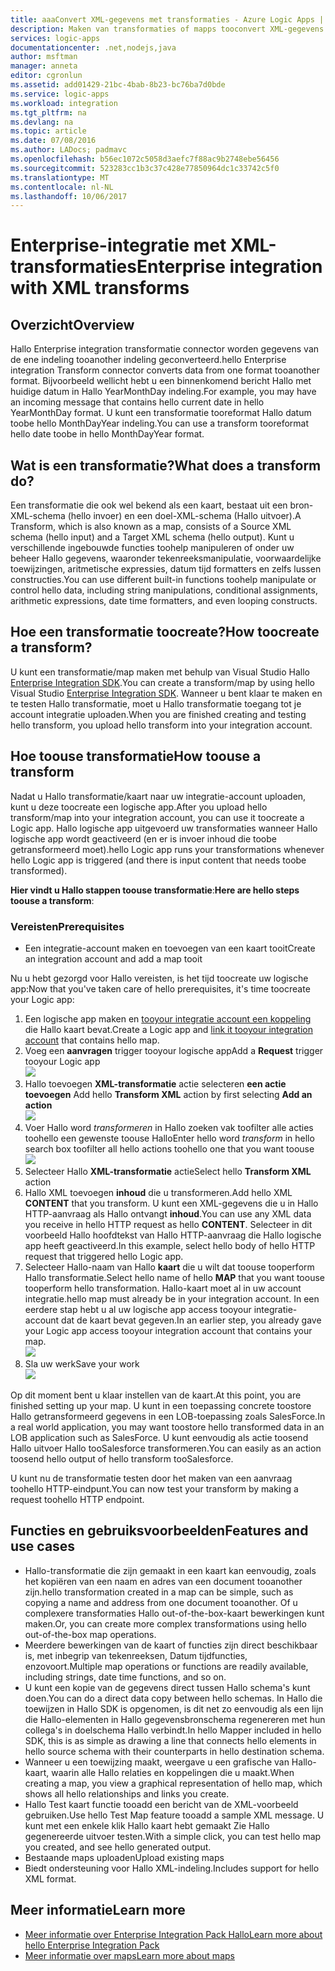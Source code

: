 ```yaml
---
title: aaaConvert XML-gegevens met transformaties - Azure Logic Apps | Microsoft Docs
description: Maken van transformaties of mapps tooconvert XML-gegevens tussen indelingen in logic apps met behulp van Hallo Enterprise Integration-SDK
services: logic-apps
documentationcenter: .net,nodejs,java
author: msftman
manager: anneta
editor: cgronlun
ms.assetid: add01429-21bc-4bab-8b23-bc76ba7d0bde
ms.service: logic-apps
ms.workload: integration
ms.tgt_pltfrm: na
ms.devlang: na
ms.topic: article
ms.date: 07/08/2016
ms.author: LADocs; padmavc
ms.openlocfilehash: b56ec1072c5058d3aefc7f88ac9b2748ebe56456
ms.sourcegitcommit: 523283cc1b3c37c428e77850964dc1c33742c5f0
ms.translationtype: MT
ms.contentlocale: nl-NL
ms.lasthandoff: 10/06/2017
---
```

# <a name="enterprise-integration-with-xml-transforms"></a><span data-ttu-id="8647e-103">Enterprise-integratie met XML-transformaties</span><span class="sxs-lookup"><span data-stu-id="8647e-103">Enterprise integration with XML transforms</span></span>
## <a name="overview"></a><span data-ttu-id="8647e-104">Overzicht</span><span class="sxs-lookup"><span data-stu-id="8647e-104">Overview</span></span>
<span data-ttu-id="8647e-105">Hallo Enterprise integration transformatie connector worden gegevens van de ene indeling tooanother indeling geconverteerd.</span><span class="sxs-lookup"><span data-stu-id="8647e-105">hello Enterprise integration Transform connector converts data from one format tooanother format.</span></span> <span data-ttu-id="8647e-106">Bijvoorbeeld wellicht hebt u een binnenkomend bericht Hallo met huidige datum in Hallo YearMonthDay indeling.</span><span class="sxs-lookup"><span data-stu-id="8647e-106">For example, you may have an incoming message that contains hello current date in hello YearMonthDay format.</span></span> <span data-ttu-id="8647e-107">U kunt een transformatie tooreformat Hallo datum toobe hello MonthDayYear indeling.</span><span class="sxs-lookup"><span data-stu-id="8647e-107">You can use a transform tooreformat hello date toobe in hello MonthDayYear format.</span></span>

## <a name="what-does-a-transform-do"></a><span data-ttu-id="8647e-108">Wat is een transformatie?</span><span class="sxs-lookup"><span data-stu-id="8647e-108">What does a transform do?</span></span>
<span data-ttu-id="8647e-109">Een transformatie die ook wel bekend als een kaart, bestaat uit een bron-XML-schema (hello invoer) en een doel-XML-schema (Hallo uitvoer).</span><span class="sxs-lookup"><span data-stu-id="8647e-109">A Transform, which is also known as a map, consists of a Source XML schema (hello input) and a Target XML schema (hello output).</span></span> <span data-ttu-id="8647e-110">Kunt u verschillende ingebouwde functies toohelp manipuleren of onder uw beheer Hallo gegevens, waaronder tekenreeksmanipulatie, voorwaardelijke toewijzingen, aritmetische expressies, datum tijd formatters en zelfs lussen constructies.</span><span class="sxs-lookup"><span data-stu-id="8647e-110">You can use different built-in functions toohelp manipulate or control hello data, including string manipulations, conditional assignments, arithmetic expressions, date time formatters, and even looping constructs.</span></span>

## <a name="how-toocreate-a-transform"></a><span data-ttu-id="8647e-111">Hoe een transformatie toocreate?</span><span class="sxs-lookup"><span data-stu-id="8647e-111">How toocreate a transform?</span></span>
<span data-ttu-id="8647e-112">U kunt een transformatie/map maken met behulp van Visual Studio Hallo [Enterprise Integration SDK](https://aka.ms/vsmapsandschemas).</span><span class="sxs-lookup"><span data-stu-id="8647e-112">You can create a transform/map by using hello Visual Studio [Enterprise Integration SDK](https://aka.ms/vsmapsandschemas).</span></span> <span data-ttu-id="8647e-113">Wanneer u bent klaar te maken en te testen Hallo transformatie, moet u Hallo transformatie toegang tot je account integratie uploaden.</span><span class="sxs-lookup"><span data-stu-id="8647e-113">When you are finished creating and testing hello transform, you upload hello transform into your integration account.</span></span> 

## <a name="how-toouse-a-transform"></a><span data-ttu-id="8647e-114">Hoe toouse transformatie</span><span class="sxs-lookup"><span data-stu-id="8647e-114">How toouse a transform</span></span>
<span data-ttu-id="8647e-115">Nadat u Hallo transformatie/kaart naar uw integratie-account uploaden, kunt u deze toocreate een logische app.</span><span class="sxs-lookup"><span data-stu-id="8647e-115">After you upload hello transform/map into your integration account, you can use it toocreate a Logic app.</span></span> <span data-ttu-id="8647e-116">Hallo logische app uitgevoerd uw transformaties wanneer Hallo logische app wordt geactiveerd (en er is invoer inhoud die toobe getransformeerd moet).</span><span class="sxs-lookup"><span data-stu-id="8647e-116">hello Logic app runs your transformations whenever hello Logic app is triggered (and there is input content that needs toobe transformed).</span></span>

<span data-ttu-id="8647e-117">**Hier vindt u Hallo stappen toouse transformatie**:</span><span class="sxs-lookup"><span data-stu-id="8647e-117">**Here are hello steps toouse a transform**:</span></span>

### <a name="prerequisites"></a><span data-ttu-id="8647e-118">Vereisten</span><span class="sxs-lookup"><span data-stu-id="8647e-118">Prerequisites</span></span>

* <span data-ttu-id="8647e-119">Een integratie-account maken en toevoegen van een kaart tooit</span><span class="sxs-lookup"><span data-stu-id="8647e-119">Create an integration account and add a map tooit</span></span>  

<span data-ttu-id="8647e-120">Nu u hebt gezorgd voor Hallo vereisten, is het tijd toocreate uw logische app:</span><span class="sxs-lookup"><span data-stu-id="8647e-120">Now that you've taken care of hello prerequisites, it's time toocreate your Logic app:</span></span>  

1. <span data-ttu-id="8647e-121">Een logische app maken en [tooyour integratie account een koppeling](../logic-apps/logic-apps-enterprise-integration-accounts.md "toolink een integratie account tooa logische app meer") die Hallo kaart bevat.</span><span class="sxs-lookup"><span data-stu-id="8647e-121">Create a Logic app and [link it tooyour integration account](../logic-apps/logic-apps-enterprise-integration-accounts.md "Learn toolink an integration account tooa Logic app") that contains hello map.</span></span>
2. <span data-ttu-id="8647e-122">Voeg een **aanvragen** trigger tooyour logische app</span><span class="sxs-lookup"><span data-stu-id="8647e-122">Add a **Request** trigger tooyour Logic app</span></span>  
   ![](./media/logic-apps-enterprise-integration-transforms/transform-1.png)    
3. <span data-ttu-id="8647e-123">Hallo toevoegen **XML-transformatie** actie selecteren **een actie toevoegen** </span><span class="sxs-lookup"><span data-stu-id="8647e-123">Add hello **Transform XML** action by first selecting **Add an action** </span></span>  
   ![](./media/logic-apps-enterprise-integration-transforms/transform-2.png)   
4. <span data-ttu-id="8647e-124">Voer Hallo word *transformeren* in Hallo zoeken vak toofilter alle acties toohello een gewenste toouse Hallo</span><span class="sxs-lookup"><span data-stu-id="8647e-124">Enter hello word *transform* in hello search box toofilter all hello actions toohello one that you want toouse</span></span>  
   ![](./media/logic-apps-enterprise-integration-transforms/transform-3.png)  
5. <span data-ttu-id="8647e-125">Selecteer Hallo **XML-transformatie** actie</span><span class="sxs-lookup"><span data-stu-id="8647e-125">Select hello **Transform XML** action</span></span>   
6. <span data-ttu-id="8647e-126">Hallo XML toevoegen **inhoud** die u transformeren.</span><span class="sxs-lookup"><span data-stu-id="8647e-126">Add hello XML **CONTENT** that you transform.</span></span> <span data-ttu-id="8647e-127">U kunt een XML-gegevens die u in Hallo HTTP-aanvraag als Hallo ontvangt **inhoud**.</span><span class="sxs-lookup"><span data-stu-id="8647e-127">You can use any XML data you receive in hello HTTP request as hello **CONTENT**.</span></span> <span data-ttu-id="8647e-128">Selecteer in dit voorbeeld Hallo hoofdtekst van Hallo HTTP-aanvraag die Hallo logische app heeft geactiveerd.</span><span class="sxs-lookup"><span data-stu-id="8647e-128">In this example, select hello body of hello HTTP request that triggered hello Logic app.</span></span>
7. <span data-ttu-id="8647e-129">Selecteer Hallo-naam van Hallo **kaart** die u wilt dat toouse tooperform Hallo transformatie.</span><span class="sxs-lookup"><span data-stu-id="8647e-129">Select hello name of hello **MAP** that you want toouse tooperform hello transformation.</span></span> <span data-ttu-id="8647e-130">Hallo-kaart moet al in uw account integratie.</span><span class="sxs-lookup"><span data-stu-id="8647e-130">hello map must already be in your integration account.</span></span> <span data-ttu-id="8647e-131">In een eerdere stap hebt u al uw logische app access tooyour integratie-account dat de kaart bevat gegeven.</span><span class="sxs-lookup"><span data-stu-id="8647e-131">In an earlier step, you already gave your Logic app access tooyour integration account that contains your map.</span></span>      
   ![](./media/logic-apps-enterprise-integration-transforms/transform-4.png) 
8. <span data-ttu-id="8647e-132">Sla uw werk</span><span class="sxs-lookup"><span data-stu-id="8647e-132">Save your work</span></span>  
    ![](./media/logic-apps-enterprise-integration-transforms/transform-5.png) 

<span data-ttu-id="8647e-133">Op dit moment bent u klaar instellen van de kaart.</span><span class="sxs-lookup"><span data-stu-id="8647e-133">At this point, you are finished setting up your map.</span></span> <span data-ttu-id="8647e-134">U kunt in een toepassing concrete toostore Hallo getransformeerd gegevens in een LOB-toepassing zoals SalesForce.</span><span class="sxs-lookup"><span data-stu-id="8647e-134">In a real world application, you may want toostore hello transformed data in an LOB application such as SalesForce.</span></span> <span data-ttu-id="8647e-135">U kunt eenvoudig als actie toosend Hallo uitvoer Hallo tooSalesforce transformeren.</span><span class="sxs-lookup"><span data-stu-id="8647e-135">You can easily as an action toosend hello output of hello transform tooSalesforce.</span></span> 

<span data-ttu-id="8647e-136">U kunt nu de transformatie testen door het maken van een aanvraag toohello HTTP-eindpunt.</span><span class="sxs-lookup"><span data-stu-id="8647e-136">You can now test your transform by making a request toohello HTTP endpoint.</span></span>  

## <a name="features-and-use-cases"></a><span data-ttu-id="8647e-137">Functies en gebruiksvoorbeelden</span><span class="sxs-lookup"><span data-stu-id="8647e-137">Features and use cases</span></span>
* <span data-ttu-id="8647e-138">Hallo-transformatie die zijn gemaakt in een kaart kan eenvoudig, zoals het kopiëren van een naam en adres van een document tooanother zijn.</span><span class="sxs-lookup"><span data-stu-id="8647e-138">hello transformation created in a map can be simple, such as copying a name and address from one document tooanother.</span></span> <span data-ttu-id="8647e-139">Of u complexere transformaties Hallo out-of-the-box-kaart bewerkingen kunt maken.</span><span class="sxs-lookup"><span data-stu-id="8647e-139">Or, you can create more complex transformations using hello out-of-the-box map operations.</span></span>  
* <span data-ttu-id="8647e-140">Meerdere bewerkingen van de kaart of functies zijn direct beschikbaar is, met inbegrip van tekenreeksen, Datum tijdfuncties, enzovoort.</span><span class="sxs-lookup"><span data-stu-id="8647e-140">Multiple map operations or functions are readily available, including strings, date time functions, and so on.</span></span>  
* <span data-ttu-id="8647e-141">U kunt een kopie van de gegevens direct tussen Hallo schema's kunt doen.</span><span class="sxs-lookup"><span data-stu-id="8647e-141">You can do a direct data copy between hello schemas.</span></span> <span data-ttu-id="8647e-142">In Hallo die toewijzen in Hallo SDK is opgenomen, is dit net zo eenvoudig als een lijn die Hallo-elementen in Hallo gegevensbronschema regenereren met hun collega's in doelschema Hallo verbindt.</span><span class="sxs-lookup"><span data-stu-id="8647e-142">In hello Mapper included in hello SDK, this is as simple as drawing a line that connects hello elements in hello source schema with their counterparts in hello destination schema.</span></span>  
* <span data-ttu-id="8647e-143">Wanneer u een toewijzing maakt, weergave u een grafische van Hallo-kaart, waarin alle Hallo relaties en koppelingen die u maakt.</span><span class="sxs-lookup"><span data-stu-id="8647e-143">When creating a map, you view a graphical representation of hello map, which shows all hello relationships and links you create.</span></span>
* <span data-ttu-id="8647e-144">Hallo Test kaart functie tooadd een bericht van de XML-voorbeeld gebruiken.</span><span class="sxs-lookup"><span data-stu-id="8647e-144">Use hello Test Map feature tooadd a sample XML message.</span></span> <span data-ttu-id="8647e-145">U kunt met een enkele klik Hallo kaart hebt gemaakt Zie Hallo gegenereerde uitvoer testen.</span><span class="sxs-lookup"><span data-stu-id="8647e-145">With a simple click, you can test hello map you created, and see hello generated output.</span></span>  
* <span data-ttu-id="8647e-146">Bestaande maps uploaden</span><span class="sxs-lookup"><span data-stu-id="8647e-146">Upload existing maps</span></span>  
* <span data-ttu-id="8647e-147">Biedt ondersteuning voor Hallo XML-indeling.</span><span class="sxs-lookup"><span data-stu-id="8647e-147">Includes support for hello XML format.</span></span>

## <a name="learn-more"></a><span data-ttu-id="8647e-148">Meer informatie</span><span class="sxs-lookup"><span data-stu-id="8647e-148">Learn more</span></span>
* [<span data-ttu-id="8647e-149">Meer informatie over Enterprise Integration Pack Hallo</span><span class="sxs-lookup"><span data-stu-id="8647e-149">Learn more about hello Enterprise Integration Pack</span></span>](../logic-apps/logic-apps-enterprise-integration-overview.md "meer informatie over Enterprise Integration Pack")  
* [<span data-ttu-id="8647e-150">Meer informatie over maps</span><span class="sxs-lookup"><span data-stu-id="8647e-150">Learn more about maps</span></span>](../logic-apps/logic-apps-enterprise-integration-maps.md "meer informatie over enterprise integration maps")  

